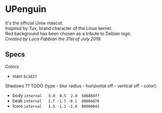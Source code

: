 # UPenguin
It's the official Uniw mascot.  
Inspired by Tux, brand character of the Linux kernel.  
Red background has been chosen as a tribute to Debian logo.  
*Created by Luca Fabbian the 31st of July 2019.*




## Specs
Colors:
- main `bc1627`

Shadows ?? TODO (type - blur radius - horizontal off - vertical off - color):
- body  `internal   5.0  0.5  2.0  686868ff`
- beak  `internal   1.7 -1.7 -0.1  d0004d70`
- lcore `internal   1.5 -1.1 -1.9  00000041`
